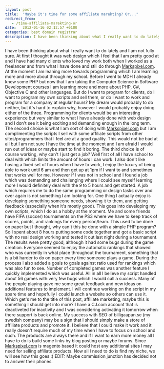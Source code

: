 ```yaml
---
layout: post
title:  "Maybe it's time for some affiliate marekting? Or..."
redirect_from:
   - /time-affiliate-marekting-or
date:   2012-01-16 02:12:57 +0100
categories: best domain registrar
description: I have been thinking about what I really want to do lately and I am not fully sure. At first I thought it was web design which I feel that I am pretty good at and I have had many clients who loved my
---
```


I have been thinking about what I really want to do lately and I am not fully sure. At first I thought it was web design which I feel that I am pretty good at and I have had many clients who loved my work both when I worked as a freelancer and from what I have done and still do through [Markspixel.com](http://Markspixel.com "Markspixel"). At the moment I am leaning more towards programming which I am learning more and more about through my school. Before I went to MDH I already knew some PHP but now that I am taking the Computer Science in Software Development courses I am learning more and more about PHP, C#, Objective C and other languages. But do I want to program for clients, do I want to program my own scripts and sell them, or do I want to work and program for a company at regular hours? My dream would probably to do neither, but it's hard to explain why, however I would probably enjoy doing either of the three. Programming for clients would be an interesting experience but very similar to what I have already done with web design and I don't see it being exciting and demanding enough in the long term. The second choice is what I am sort of doing with [Markspixel.com](http://Markspixel.com "Markspixel") but I am complimenting the scripts I sell with some affiliate scripts from other sites/programmers that I feel are at a good quality. This would not be bad at all but I am not sure I have the time at the moment and I am afraid I would run out of ideas or maybe start to find it boring. The third choice is of course working, why can't I just get a job? Well first of all I have school to deal with which limits the amount of hours I can work. I also don't like having a fixed set of hours when I have to work, I enjoy the luxury of being able to work until 6 am and then get up at 1pm if I want to and sometimes that works well for me. However if I was not in school and I found a job which was demanding and challenging where I could see myself learning more I would definitely deal with the 9 to 5 hours and get started. A job which requires me to do the same programming or design tasks over and over again is not something I am looking for. One thing I actually enjoy is developing something someone needs, showing it to them, and getting feedback (especially when it's mostly good). This goes into developing my own scripts, which I do as a hobby at the moment. Me and some friends have FIFA (soccer) tournaments on the PS3 where we have to keep track of scores, points, and rankings for every person/team. This used to be done on paper but I thought, why can't this be done with a simple PHP program? So I spent about 8 hours putting some code together and got a basic script with no real design working and tested it out last night during a tournament. The results were pretty good, although it had some bugs during the game creation. Everyone seemed to enjoy the automatic rankings that showed who was currently in what place throughout the tournament, something that is a bit harder to do on paper every time someone plays a game. During the process I also added a goals to goals against ratio used for rankings which was also fun to see. Number of completed games was another feature I quickly implemented which was useful. All in all I believe my script handled about 56 games with very few bugs which I would call a success. Many of the people playing gave me some great feedback and new ideas on additional features to implement. I will continue working on the script in my spare time and hopefully I could launch a website so others can use it. Which get's me to the title of this post, affiliate marketing, maybe this is something I should get into more? I have a CJ.com account that is deactiveted for inactivity and I was considering activating it tomorrow when there support is back online. My success with SEO of billigaapan.se (my swedish company) may be a sign that I should simply make a store of affiliate products and promote it. I believe that I could make it work and it really doesn't require much of my time when I have to focus on school and such. The products are always there and if I want to earn more money all I have to do is build some links by blog posting or maybe forums. Since [Markspixel.com](http://Markspixel.com "Markspixel") is magento based it could host any additional sites I may need for selling affiliate products. Now all I need to do is find my niche, we will see how this goes :) EDIT: Maybe commission junction has decided not to answer their phones.